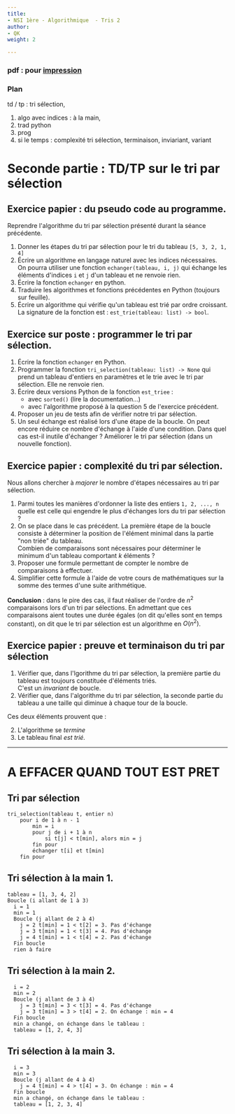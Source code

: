 ```yaml
---
title:
- NSI 1ère - Algorithmique  - Tris 2
author:
- QK
weight: 2

---
```


### pdf : pour [impression](/uploads/docsnsi/algo/tris/tris_2.pdf)

### Plan

td / tp : tri sélection, 

1. algo avec indices : à la main,
2. trad python
3. prog
4. si le temps : complexité tri sélection, terminaison, inviariant, variant

# Seconde partie : TD/TP sur le tri par sélection

## Exercice papier : du pseudo code au programme.

Reprendre l'algorithme du tri par sélection présenté durant la séance
précédente.

1. Donner les étapes du tri par sélection pour le tri du tableau `[5, 3, 2, 1, 4]`
2. Écrire un algorithme en langage naturel avec les indices nécessaires.\
    On pourra utiliser une fonction `echanger(tableau, i, j)` qui échange
    les éléments d'indices `i` et `j` d'un tableau et ne renvoie rien.
3. Écrire la fonction `echanger` en python.
4. Traduire les algorithmes et fonctions précédentes en Python (toujours
    sur feuille).
5. Écrire un algorithme qui vérifie qu'un tableau est trié par ordre croissant.
    La signature de la fonction est : `est_trie(tableau: list) -> bool`.

## Exercice sur poste : programmer le tri par sélection.

1. Écrire la fonction `echanger` en Python.
1. Programmer la fonction `tri_selection(tableau: list) -> None`
    qui prend un tableau d'entiers en paramètres et le trie avec le tri
    par sélection. Elle ne renvoie rien.
2. Écrire deux versions Python de la fonction `est_triee` :
    * avec `sorted()` (lire la documentation...)
    * avec l'algorithme proposé à la question 5 de l'exercice précédent.
3. Proposer un jeu de tests afin de vérifier notre tri par sélection.
4. Un seul échange est réalisé lors d'une étape de la boucle. On peut encore
    réduire ce nombre d'échange à l'aide d'une condition. Dans quel cas
    est-il inutile d'échanger ? Améliorer le tri par sélection (dans un
    nouvelle fonction).


## Exercice papier : complexité du tri par sélection.

Nous allons chercher à _majorer_ le nombre d'étapes nécessaires au
tri par sélection.

1. Parmi toutes les manières d'ordonner la liste des entiers `1, 2, ..., n`
    quelle est celle qui engendre le plus d'échanges lors du tri par sélection ?
2. On se place dans le cas précédent. La première étape de la boucle consiste
    à déterminer la position de l'élément minimal dans la partie "non triée"
    du tableau.\
    Combien de comparaisons sont nécessaires pour déterminer le minimum d'un
    tableau comportant $k$ éléments ?
3. Proposer une formule permettant de compter le nombre de comparaisons à
    effectuer.
4. Simplifier cette formule à l'aide de votre cours de mathématiques sur
    la somme des termes d'une suite arithmétique.

**Conclusion** : dans le pire des cas, il faut réaliser de l'ordre de $n^2$
comparaisons lors d'un tri par sélections. En admettant que ces comparaisons
aient toutes une durée égales (on dit qu'elles sont en temps constant),
on dit que le tri par sélection est un algorithme en $O(n^2)$.

## Exercice papier : preuve et terminaison du tri par sélection

1. Vérifier que, dans l'lgorithme du tri par sélection, la première partie
    du tableau est toujours constituée d'éléments triés.\
    C'est un _invariant_ de boucle.
2. Vérifier que, dans l'algorithme du tri par sélection, la seconde partie
    du tableau a une taille qui diminue à chaque tour de la boucle.

Ces deux éléments prouvent que :

2. L'algorithme se _termine_
1. Le tableau final _est trié._


---

# A EFFACER QUAND TOUT EST PRET

## Tri par sélection

```
tri_selection(tableau t, entier n)
    pour i de 1 à n - 1
        min = i
        pour j de i + 1 à n
            si t[j] < t[min], alors min = j
        fin pour
        échanger t[i] et t[min]
    fin pour
```

## Tri sélection à la main 1.

```
tableau = [1, 3, 4, 2]
Boucle (i allant de 1 à 3)
  i = 1
  min = 1
  Boucle (j allant de 2 à 4)
    j = 2 t[min] = 1 < t[2] = 3. Pas d'échange
    j = 3 t[min] = 1 < t[3] = 4. Pas d'échange
    j = 4 t[min] = 1 < t[4] = 2. Pas d'échange
  Fin boucle
  rien à faire
```


## Tri sélection à la main 2.

```
  i = 2
  min = 2
  Boucle (j allant de 3 à 4)
    j = 3 t[min] = 3 < t[3] = 4. Pas d'échange
    j = 3 t[min] = 3 > t[4] = 2. On échange : min = 4
  Fin boucle
  min a changé, on échange dans le tableau :
  tableau = [1, 2, 4, 3]
```


## Tri sélection à la main 3.

```
  i = 3
  min = 3
  Boucle (j allant de 4 à 4)
    j = 4 t[min] = 4 > t[4] = 3. On échange : min = 4
  Fin boucle
  min a changé, on échange dans le tableau :
  tableau = [1, 2, 3, 4]
```

